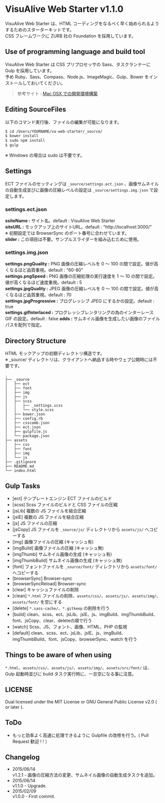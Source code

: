 VisuAlive Web Starter v1.1.0
=============================

VisuAlive Web Starter は、HTML コーディングをなるべく早く始められるようするためのスターターキットです。  
CSS フレームワークに ZURB 社の Foundation を採用しています。

## Use of programming language and build tool
VisuAlive Web Starter は CSS プリプロセッサの Sass、タスクランナーに Gulp を採用しています。  
予め Ruby、Sass、Compass、Node.js、ImageMagic、Gulp、Bower をインストールしておいてください。  

> 参考サイト : [Mac OSX での開発環境構築](http://designinglabo.com/1019/mac-os-x-web-development-environment.html)

## Editing SourceFiles
以下のコマンド実行後、ファイルの編集が可能になります。

```sh
$ cd /Users/YOURNAME/va-web-starter/_source/
$ bower install
$ sudo npm install
$ gulp
```
※ Windows の場合は sudo は不要です。

## Settings
ECT ファイルのセッティングは `_source/settings.ect.json` 、画像サムネイルの自動生成並びに画像の圧縮レベルの設定は `_source/settings.img.json` で設定します。

### settings.ect.json
**ssiteName :** サイト名。default : VisuAlive Web Starter  
**siteURL :** モックアップ上のサイトURL。default : "http://localhost:3000/"  
※ 初期設定では BrowserSync のポート番号に合わせています。  
**slider :** この項目は不要。サンプルスライダーを組み込むために使用。

### settings.img.json
**settings.pngQuality :** PNG 画像の圧縮レベルを 0 〜 100 の間で設定。値が高くなるほど品質重視。default : "60-80"  
**settings.pngSpeed :** PNG 画像の圧縮処理の実行速度を 1 〜 10 の間で設定。値が高くなるほど速度重視。default : 5  
**settings.jpgQuality :** JPEG 画像の圧縮レベルを 0 〜 100 の間で設定。値が高くなるほど品質重視。default : 70  
**settings.jpgProgressive :** プログレッシブ JPEG にするかの設定。default : true  
**settings.gifInterlaced :** プログレッシブレンタリングの為のインターレース GIF の設定。default : false
**adds :** サムネイル画像を生成したい画像のファイルパスを配列で指定。

## Directory Structure

HTML モックアップの初期ディレクトリ構造です。  
※ _source/ ディレクトリは、クライアントへ納品する時やウェブ公開時には不要です。

```
.
├── _source
│   ├── ect
│   ├── font
│   ├── img
│   ├── js
│   ├── scss
│   │   ├── _settings.scss
│   │   └── style.scss
│   ├── bower.json
│   ├── config.rb
│   ├── csscomb.json
│   ├── ect.json
│   ├── gulpfile.js
│   └── package.json
├── assets
│   ├── css
│   ├── font
│   ├── img
│   └── js
├── .gitignore
├── README.md
└── index.html
```

## Gulp Tasks
* [ect] テンプレートエンジン ECT ファイルのビルド
* [scss] Scss ファイルのビルドと CSS ファイルの圧縮
* [jsLib] 複数の JS ファイルを結合圧縮
* [jsIE] 複数の JS ファイルを結合圧縮
* [js] JS ファイルの圧縮
* [jsCopy] JS ファイルを `_source/js/` ディレクトリから `assets/js/` へコピーする
* [img] 画像ファイルの圧縮 (キャッシュ有)
* [imgBuild] 画像ファイルの圧縮 (キャッシュ無)
* [imgThumb] サムネイル画像の生成 (キャッシュ有)
* [imgThumbBuild] サムネイル画像の生成 (キャッシュ無)
* [font] フォントファイルを `_source/font/` ディレクトリから `assets/font/` へコピーする
* [browserSync] Browser-sync
* [browserSyncReload] Browser-sync
* [clear] キャッシュファイルの削除
* [clean] `*.html` ファイルの削除、`assets/css/`、`assets/js/`、`assets/img/`、`assets/font/` を空にする
* [delete] `*.sass-cache/`、`*.gitkeep` の削除を行う
* [build] clean、scss、ect、jsLib、jsIE、js、imgBuild、imgThumbBuild、font、jsCopy、clear、deleteの順で行う
* [watch] Scss、JS、フォント、画像、HTML、PHP の監視
* [default] clean、scss、ect、jsLib、jsIE、js、imgBuild、imgThumbBuild、font、jsCopy、browserSync、watch を行う

## Things to be aware of when using
`*.html`、`assets/css/`、`assets/js/`、`assets/img/`、`assets/src/font/` は、Gulp 起動時並びに build タスク実行時に、一旦空になる事に注意。

## LICENSE
Dual licensed under the MIT License or GNU General Public License v2.0 ( or later ).

## ToDo
* もっと効率よく高速に処理できるように Gulpfile の改修を行う。( Pull Request 歓迎 ! ! ）

## Changelog
* 2015/06/14  
v1.2.1 - 画像の圧縮方法の変更、サムネイル画像の自動生成タスクを追加。
* 2015/06/14  
v1.1.0 - Upgrade.
* 2015/02/09  
v1.0.0 - First commit.
